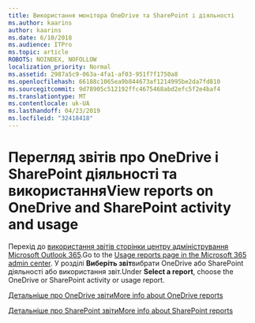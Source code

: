 ```yaml
---
title: Використання монітора OneDrive та SharePoint і діяльності
ms.author: kaarins
author: kaarins
ms.date: 6/10/2018
ms.audience: ITPro
ms.topic: article
ROBOTS: NOINDEX, NOFOLLOW
localization_priority: Normal
ms.assetid: 2987a5c9-063a-4fa1-af03-951f7f1750a8
ms.openlocfilehash: 66188c1065ea9b844673af1214995be2da7fd810
ms.sourcegitcommit: 9d78905c512192ffc4675468abd2efc5f2e4baf4
ms.translationtype: MT
ms.contentlocale: uk-UA
ms.lasthandoff: 04/23/2019
ms.locfileid: "32418418"
---
```

# <a name="view-reports-on-onedrive-and-sharepoint-activity-and-usage"></a><span data-ttu-id="52ad3-102">Перегляд звітів про OneDrive і SharePoint діяльності та використання</span><span class="sxs-lookup"><span data-stu-id="52ad3-102">View reports on OneDrive and SharePoint activity and usage</span></span>

<span data-ttu-id="52ad3-103">Перехід до [використання звітів сторінки центру адміністрування Microsoft Outlook 365](https://admin.microsoft.com/AdminPortal/Home).</span><span class="sxs-lookup"><span data-stu-id="52ad3-103">Go to the [Usage reports page in the Microsoft 365 admin center](https://admin.microsoft.com/AdminPortal/Home).</span></span> <span data-ttu-id="52ad3-104">У розділі **Виберіть звіт**вибрати OneDrive або SharePoint діяльності або використання звіт.</span><span class="sxs-lookup"><span data-stu-id="52ad3-104">Under **Select a report**, choose the OneDrive or SharePoint activity or usage report.</span></span> 
  
[<span data-ttu-id="52ad3-105">Детальніше про OneDrive звіти</span><span class="sxs-lookup"><span data-stu-id="52ad3-105">More info about OneDrive reports</span></span>](https://go.microsoft.com/fwlink/?linkid=875239)
  
[<span data-ttu-id="52ad3-106">Детальніше про SharePoint звіти</span><span class="sxs-lookup"><span data-stu-id="52ad3-106">More info about SharePoint reports</span></span>](https://go.microsoft.com/fwlink/?linkid=875240)
  

